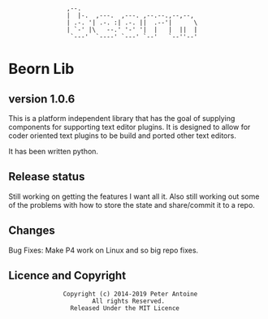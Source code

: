 
                    ,--.
                    |  |-.  ,---.  ,---. ,--.--.,--,--,
                    | .-. '| .-. :| .-. ||  .--'|      \
                    | `-' |\   --.' '-' '|  |   |  ||  |
                     `---'  `----' `---' `--'   `--''--'

# Beorn Lib #
## version 1.0.6 ##

This is a platform independent library that has the goal of supplying components for supporting
text editor plugins. It is designed to allow for coder oriented text plugins to be build and
ported other text editors.

It has been written python.

## Release status ##
Still working on getting the features I want all it. Also still working out some of the problems
with how to store the state and share/commit it to a repo.

## Changes ##
Bug Fixes:  Make P4 work on Linux and so big repo fixes.

## Licence and Copyright ##
                   Copyright (c) 2014-2019 Peter Antoine
                           All rights Reserved.
                     Released Under the MIT Licence

